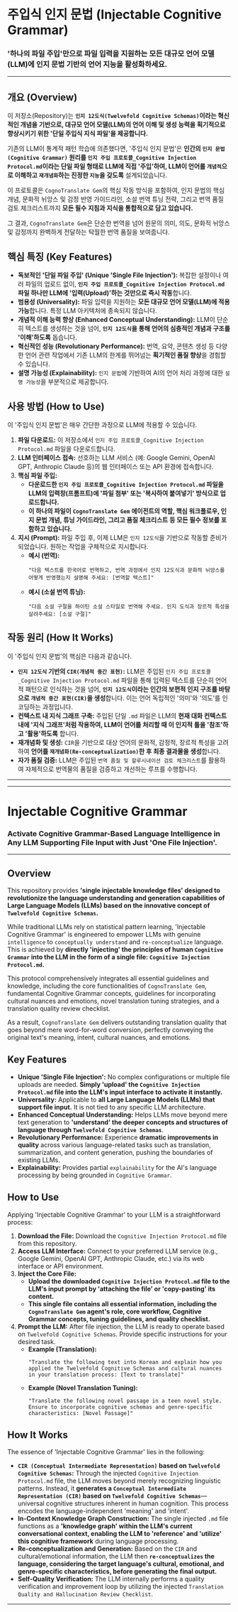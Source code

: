 # **주입식 인지 문법 (Injectable Cognitive Grammar)**

### **'하나의 파일 주입'만으로 파일 입력을 지원하는 모든 대규모 언어 모델(LLM)에 인지 문법 기반의 언어 지능을 활성화하세요.**

---

## **개요 (Overview)**

이 저장소(Repository)는 **`인지 12도식(Twelvefold Cognitive Schemas)`이라는 혁신적인 개념을 기반으로, 대규모 언어 모델(LLM)의 언어 이해 및 생성 능력을 획기적으로 향상시키기 위한 '단일 주입식 지식 파일'을 제공합니다.**

기존의 LLM이 통계적 패턴 학습에 의존했다면, '주입식 인지 문법'은 **인간의 `인지 문법(Cognitive Grammar)` 원리를 `인지 주입 프로토콜_Cognitive Injection Protocol.md`이라는 단일 파일 형태로 LLM에 직접 '주입'하여, LLM이 언어를 `개념적`으로 이해하고 `재개념화`하는 진정한 `지능`을 갖도록** 설계되었습니다.

이 프로토콜은 `CognoTranslate Gem`의 핵심 작동 방식을 포함하여, 인지 문법의 핵심 개념, 문화적 뉘앙스 및 감정 반영 가이드라인, 소설 번역 튜닝 전략, 그리고 번역 품질 검토 체크리스트까지 **모든 필수 지침과 지식을 통합적으로 담고 있습니다.**

그 결과, `CognoTranslate Gem`은 단순한 번역을 넘어 원문의 의미, 의도, 문화적 뉘앙스 및 감정까지 완벽하게 전달하는 탁월한 번역 품질을 보여줍니다.

## **핵심 특징 (Key Features)**

* **독보적인 '단일 파일 주입' (Unique 'Single File Injection'):** 복잡한 설정이나 여러 파일의 업로드 없이, **`인지 주입 프로토콜_Cognitive Injection Protocol.md` 파일 하나만 LLM에 '입력(Upload)'하는 것만으로 즉시 작동**합니다.
* **범용성 (Universality):** 파일 입력을 지원하는 **모든 대규모 언어 모델(LLM)에 적용 가능**합니다. 특정 LLM 아키텍처에 종속되지 않습니다.
* **개념적 이해 능력 향상 (Enhanced Conceptual Understanding):** LLM이 단순히 텍스트를 생성하는 것을 넘어, **`인지 12도식`을 통해 언어의 심층적인 개념과 구조를 '이해'하도록** 돕습니다.
* **혁신적인 성능 (Revolutionary Performance):** 번역, 요약, 콘텐츠 생성 등 다양한 언어 관련 작업에서 기존 LLM의 한계를 뛰어넘는 **획기적인 품질 향상**을 경험할 수 있습니다.
* **설명 가능성 (Explainability):** `인지 문법`에 기반하여 AI의 언어 처리 과정에 대한 `설명 가능성`을 부분적으로 제공합니다.

## **사용 방법 (How to Use)**

이 '주입식 인지 문법'은 매우 간단한 과정으로 LLM에 적용할 수 있습니다.

1.  **파일 다운로드:** 이 저장소에서 `인지 주입 프로토콜_Cognitive Injection Protocol.md` 파일을 다운로드합니다.
2.  **LLM 인터페이스 접속:** 선호하는 LLM 서비스 (예: Google Gemini, OpenAI GPT, Anthropic Claude 등)의 웹 인터페이스 또는 API 환경에 접속합니다.
3.  **핵심 파일 주입:**
    * **다운로드한 `인지 주입 프로토콜_Cognitive Injection Protocol.md` 파일을 LLM의 입력창(프롬프트)에 '파일 첨부' 또는 '복사하여 붙여넣기' 방식으로 업로드합니다.**
    * **이 하나의 파일이 `CognoTranslate Gem` 에이전트의 역할, 핵심 워크플로우, 인지 문법 개념, 튜닝 가이드라인, 그리고 품질 체크리스트 등 모든 필수 정보를 포함하고 있습니다.**
4.  **지시 (Prompt):** 파일 주입 후, 이제 LLM은 `인지 12도식`을 기반으로 작동할 준비가 되었습니다. 원하는 작업을 구체적으로 지시합니다.
    * **예시 (번역):**
        ```
        "다음 텍스트를 한국어로 번역하고, 번역 과정에서 인지 12도식과 문화적 뉘앙스를 어떻게 반영했는지 설명해 주세요: [번역할 텍스트]"
        ```
    * **예시 (소설 번역 튜닝):**
        ```
        "다음 소설 구절을 하이틴 소설 스타일로 번역해 주세요. 인지 도식과 장르적 특성을 살려주세요: [소설 구절]"
        ```

## **작동 원리 (How It Works)**

이 '주입식 인지 문법'의 핵심은 다음과 같습니다.

* **`인지 12도식` 기반의 `CIR(개념적 중간 표현)`:** LLM은 주입된 `인지 주입 프로토콜_Cognitive Injection Protocol.md` 파일을 통해 입력된 텍스트를 단순히 언어적 패턴으로 인식하는 것을 넘어, **`인지 12도식`이라는 인간의 보편적 인지 구조를 바탕으로 `개념적 중간 표현(CIR)`을 생성**합니다. 이는 언어 독립적인 '의미'와 '의도'를 인코딩하는 과정입니다.
* **컨텍스트 내 지식 그래프 구축:** 주입된 단일 `.md` 파일은 LLM의 **현재 대화 컨텍스트 내에 '지식 그래프'처럼 작용하여, LLM이 언어를 처리할 때 이 인지적 틀을 '참조'하고 '활용'하도록** 합니다.
* **재개념화 및 생성:** `CIR`을 기반으로 대상 언어의 문화적, 감정적, 장르적 특성을 고려하여 **언어를 `재개념화(Re-conceptualization)`한 후 최종 결과물을 생성**합니다.
* **자가 품질 검증:** LLM은 주입된 `번역 품질 및 할루시네이션 검토 체크리스트`를 활용하여 자체적으로 번역물의 품질을 검증하고 개선하는 루프를 수행합니다.

---

---

# **Injectable Cognitive Grammar**

### **Activate Cognitive Grammar-Based Language Intelligence in Any LLM Supporting File Input with Just 'One File Injection'.**

---

## **Overview**

This repository provides **'single injectable knowledge files' designed to revolutionize the language understanding and generation capabilities of Large Language Models (LLMs) based on the innovative concept of `Twelvefold Cognitive Schemas`.**

While traditional LLMs rely on statistical pattern learning, 'Injectable Cognitive Grammar' is engineered to empower LLMs with genuine `intelligence` to `conceptually understand` and `re-conceptualize` language. This is achieved by **directly 'injecting' the principles of human `Cognitive Grammar` into the LLM in the form of a single file: `Cognitive Injection Protocol.md`.**

This protocol comprehensively integrates all essential guidelines and knowledge, including the core functionalities of `CognoTranslate Gem`, fundamental Cognitive Grammar concepts, guidelines for incorporating cultural nuances and emotions, novel translation tuning strategies, and a translation quality review checklist.

As a result, `CognoTranslate Gem` delivers outstanding translation quality that goes beyond mere word-for-word conversion, perfectly conveying the original text's meaning, intent, cultural nuances, and emotions.

## **Key Features**

* **Unique 'Single File Injection':** No complex configurations or multiple file uploads are needed. **Simply 'upload' the `Cognitive Injection Protocol.md` file into the LLM's input interface to activate it instantly.**
* **Universality:** Applicable to **all Large Language Models (LLMs) that support file input.** It is not tied to any specific LLM architecture.
* **Enhanced Conceptual Understanding:** Helps LLMs move beyond mere text generation to **'understand' the deeper concepts and structures of language through `Twelvefold Cognitive Schemas`**.
* **Revolutionary Performance:** Experience **dramatic improvements in quality** across various language-related tasks such as translation, summarization, and content generation, pushing the boundaries of existing LLMs.
* **Explainability:** Provides partial `explainability` for the AI's language processing by being grounded in `Cognitive Grammar`.

## **How to Use**

Applying 'Injectable Cognitive Grammar' to your LLM is a straightforward process:

1.  **Download the File:** Download the `Cognitive Injection Protocol.md` file from this repository.
2.  **Access LLM Interface:** Connect to your preferred LLM service (e.g., Google Gemini, OpenAI GPT, Anthropic Claude, etc.) via its web interface or API environment.
3.  **Inject the Core File:**
    * **Upload the downloaded `Cognitive Injection Protocol.md` file to the LLM's input prompt by 'attaching the file' or 'copy-pasting' its content.**
    * **This single file contains all essential information, including the `CognoTranslate Gem` agent's role, core workflow, Cognitive Grammar concepts, tuning guidelines, and quality checklist.**
4.  **Prompt the LLM:** After file injection, the LLM is ready to operate based on `Twelvefold Cognitive Schemas`. Provide specific instructions for your desired task.
    * **Example (Translation):**
        ```
        "Translate the following text into Korean and explain how you applied the Twelvefold Cognitive Schemas and cultural nuances in your translation process: [Text to translate]"
        ```
    * **Example (Novel Translation Tuning):**
        ```
        "Translate the following novel passage in a teen novel style. Ensure to incorporate cognitive schemas and genre-specific characteristics: [Novel Passage]"
        ```

## **How It Works**

The essence of 'Injectable Cognitive Grammar' lies in the following:

* **`CIR (Conceptual Intermediate Representation)` based on `Twelvefold Cognitive Schemas`:** Through the injected `Cognitive Injection Protocol.md` file, the LLM moves beyond merely recognizing linguistic patterns. Instead, it **generates a `Conceptual Intermediate Representation (CIR)` based on `Twelvefold Cognitive Schemas`**—universal cognitive structures inherent in human cognition. This process encodes the language-independent 'meaning' and 'intent'.
* **In-Context Knowledge Graph Construction:** The single injected `.md` file functions as a **'knowledge graph' within the LLM's current conversational context, enabling the LLM to 'reference' and 'utilize' this cognitive framework** during language processing.
* **Re-conceptualization and Generation:** Based on the `CIR` and cultural/emotional information, the LLM then **`re-conceptualizes` the language, considering the target language's cultural, emotional, and genre-specific characteristics, before generating the final output.**
* **Self-Quality Verification:** The LLM internally performs a quality verification and improvement loop by utilizing the injected `Translation Quality and Hallucination Review Checklist`.

---

